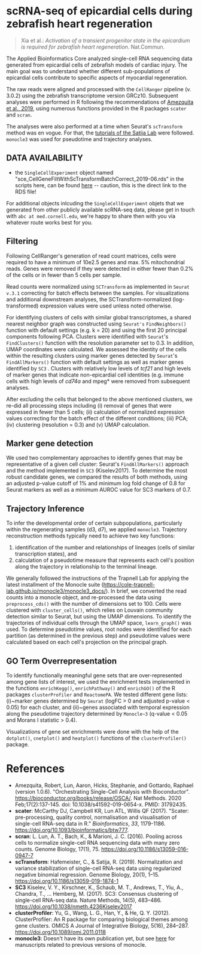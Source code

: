 # scRNA-seq of epicardial cells during zebrafish heart regeneration

>Xia et al.: *Activation of a transient progenitor state in the epicardium is required for zebrafish heart regeneration*. Nat.Commun.

The Applied Bioinformatics Core analyzed single-cell RNA sequencing data generated from epicardial cells of zebrafish models of cardiac injury.
The main goal was to understand whether different sub-populations of epicardial cells contribute to specific aspects of myocardial regeneration.

The raw reads were aligned and processed with the `CellRanger` pipeline (v. 3.0.2) using the zebrafish transcriptome version GRCz10.
Subsequent analyses were performed in R following the recommendations of [Amezquita et al., 2019](https://osca.bioconductor.org/), using numerous functions provided in the R packages `scater` and `scran`.

The analyses were also performed at a time when Seurat's `scTransform` method was en vogue.
For that, the [tutorials of the Satija Lab](https://satijalab.org/seurat/) were followed.
`monocle3` was used for pseudotime and trajectory analyses.

## DATA AVAILABILITY

* the `SingleCellExperiment` object named "sce_CellGeneFiltWithScTransformBatchCorrect_2019-06.rds" in the scripts here, can be found [here](https://wcm.box.com/shared/static/uqv3zlp17txnb2548d7lvw43moka96yl.rds) -- caution, this is the direct link to the RDS file!

For additional objects inlcuding the `SingleCellExperiment` objets that we generated from other publicly available scRNA-seq data, please get in touch with `abc at med.cornell.edu`, we're happy to share then with you via whatever route works best for you.

## Filtering

Following CellRanger's generation of read count matrices, cells were required to have a minimum of 10e2.5 genes and max. 5% mitochondrial reads.
Genes were removed if they were detected in either fewer than 0.2% of the cells or in fewer than 5 cells per sample.

Read counts were normalized using `SCTransform` as implemented in `Seurat v.3.1` correcting for batch effects between the samples.
For visualizations and additional downstream analyses, the SCTransform-normalized (log-transformed) expression values were used unless noted otherwise.

For identifying clusters of cells with similar global transcriptomes, a shared nearest neighbor graph was constructed using `Seurat's` `FindNeighbors()` function with default settings (e.g. k = 20) and using the first 20 principal components following PCA.
Clusters were identified with `Seurat`'s `FindClusters()` function with the resolution parameter set to 0.3.
In addition, UMAP coordinates were calculated.
We assessed the identity of the cells within the resulting clusters using marker genes detected by `Seurat`'s `FindAllMarkers()` function with default settings as well as marker genes identified by `SC3` . 
Clusters with relatively low levels of *tcf21* and high levels of marker genes that indicate non-epicardial cell identities (e.g. immune cells with high levels of *cd74a* and mpeg* were removed from subsequent analyses.

After excluding the cells that belonged to the above mentioned clusters, we re-did all processing steps including (i) removal of genes that were expressed in fewer than 5 cells; (ii) calculation of normalized expression values correcting for the batch effect of the different conditions; (iii) PCA; (iv) clustering (resolution = 0.3) and (v) UMAP calculation.

## Marker gene detection

We used two complementary approaches to identify genes that may be representative of a given cell cluster: Seurat's `FindAllMarkers()` approach and the method implemented in `SC3` (Kiselev2017).
To determine the most robust candidate genes, we compared the results of both methods, using an adjusted p-value cutoff of 1\% and minimum log fold change of 0.8 for Seurat markers as well as a minimum AUROC value for SC3 markers of 0.7.

## Trajectory Inference

To infer the developmental order of certain subpopulations, particularly within the regenerating samples (d3, d7), we applied `monocle3`. 
Trajectory reconstruction methods typically need to achieve two key functions:

1. identification of the number and relationships of lineages (cells of similar transcription states), and 
2. calculation of a pseudotime measure that represents each cell's position along the trajectory in relationship to the terminal lineage.

We generally followed the instructions of the Trapnell Lab for applying the latest installment of the Monocle suite (<https://cole-trapnell-lab.github.io/monocle3/monocle3_docs/>). 
In brief, we converted the read counts into a monocle object, and re-processed the data using `preprocess_cds()` with the number of dimensions set to 100.
Cells were clustered with `cluster_cells()`, which relies on Louvain community detection similar to Seurat, but using the UMAP dimensions.
To identify the trajectories of individual cells through the UMAP space, `learn_graph()` was used.
To determine pseudotime values, root nodes were identified for each partition (as determined in the previous step) and pseudotime values were calculated based on each cell's projection on the principal graph.


## GO Term Overrepresentation

To identify functionally meaningful gene sets that are over-represented among gene lists of interest, we used the enrichment tests implemented in the functions `enrichKegg()`, `enrichPathway()` and `enrichGO()` of the R packages `clusterProfiler` and `ReactomePA`.
We tested different gene lists: (i)~marker genes determined by `Seurat` (logFC > 0 and adjusted p-value < 0.05) for each cluster, and (ii)~genes associated with temporal expression along the pseudotime trajectory determined by `Monocle~3` (q-value < 0.05 and Morans I statistic > 0.4).

Visualizations of gene set enrichments were done with the help of the `dotplot()`, `cnetplot()` and `heatplot()` functions of the `clusterProfiler()` package.

# References

* Amezquita, Robert, Lun, Aaron, Hicks, Stephanie, and Gottardo, Raphael (version 1.0.6). "Orchestrating Single-Cell Analysis with Bioconductor". <https://bioconductor.org/books/release/OSCA/>. Nat Methods. 2020 Feb;17(2):137-145. doi: 10.1038/s41592-019-0654-x. PMID: 31792435.
* **scater**: McCarthy DJ, Campbell KR, Lun ATL, Willis QF (2017). "Scater: pre-processing, quality control, normalisation and
visualisation of single-cell RNA-seq data in R." _Bioinformatics_, *33*, 1179-1186. <https://doi.org/10.1093/bioinformatics/btw777>.
* **scran**: L. Lun, A. T., Bach, K., & Marioni, J. C. (2016). Pooling across cells to normalize single-cell RNA sequencing data with many zero counts. Genome Biology, 17(1), 75. <https://doi.org/10.1186/s13059-016-0947-7>
* **scTransform**: Hafemeister, C., & Satija, R. (2019). Normalization and variance stabilization of single-cell RNA-seq data using regularized negative binomial regression. Genome Biology, 20(1), 1–15. <https://doi.org/10.1186/s13059-019-1874-1>
* **SC3** Kiselev, V. Y., Kirschner, K., Schaub, M. T., Andrews, T., Yiu, A., Chandra, T., … Hemberg, M. (2017). SC3: Consensus clustering of single-cell RNA-seq data. Nature Methods, 14(5), 483–486. <https://doi.org/10.1038/nmeth.4236Kiselev2017>
* **clusterProfiler**: Yu, G., Wang, L. G., Han, Y., & He, Q. Y. (2012). ClusterProfiler: An R package for comparing biological themes among gene clusters. OMICS A Journal of Integrative Biology, 5(16), 284–287. <https://doi.org/10.1089/omi.2011.0118>
* **monocle3**: Doesn't have its own publication yet, but see [here](https://cole-trapnell-lab.github.io/monocle3/papers/) for manuscripts related to previous versions of monocle.
